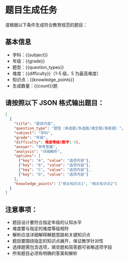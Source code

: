 # 题目生成任务

请根据以下条件生成符合教育规范的题目：

## 基本信息

- 学科：{{subject}}
- 年级：{{grade}}
- 题型：{{question_types}}
- 难度：{{difficulty}}（1-5 级，5 为最高难度）
- 知识点：{{knowledge_points}}
- 生成数量：{{count}}题

## 请按照以下 JSON 格式输出题目：

```json
[
  {
    "title": "题目内容",
    "question_type": "题型（单选题/多选题/填空题/简答题）",
    "subject": "学科",
    "grade": "年级",
    "difficulty": 难度等级(数字1-5),
    "answer": "参考答案",
    "analysis": "详细解析",
    "options": [
      {"key": "A", "value": "选项内容"},
      {"key": "B", "value": "选项内容"},
      {"key": "C", "value": "选项内容"},
      {"key": "D", "value": "选项内容"}
    ],
    "knowledge_points": ["相关知识点1", "相关知识点2"]
  }
]
```

## 注意事项：

- 题目设计要符合指定年级的认知水平
- 难度要与指定的难度等级相符
- 解析应该详细解释解题思路和关键知识点
- 题目要围绕指定的知识点展开，保证教学针对性
- 选择题需包含选项，填空题和简答题可省略选项字段
- 所有题目必须有明确的答案和解析
